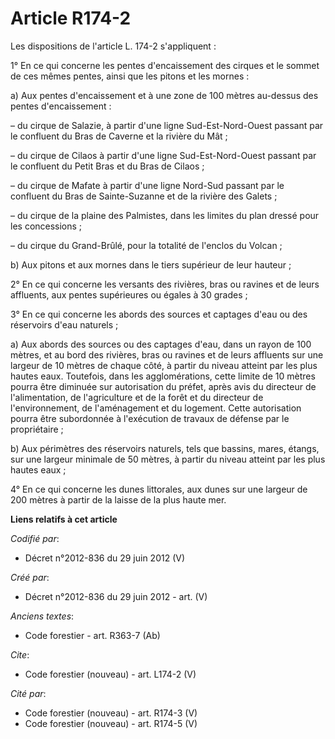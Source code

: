 # Article R174-2

Les dispositions de l'article L. 174-2 s'appliquent :

1° En ce qui concerne les pentes d'encaissement des cirques et le sommet de ces mêmes pentes, ainsi que les pitons et les
mornes :

a) Aux pentes d'encaissement et à une zone de 100 mètres au-dessus des pentes d'encaissement :

– du cirque de Salazie, à partir d'une ligne Sud-Est-Nord-Ouest passant par le confluent du Bras de Caverne et la rivière du
Mât ;

– du cirque de Cilaos à partir d'une ligne Sud-Est-Nord-Ouest passant par le confluent du Petit Bras et du Bras de Cilaos ;

– du cirque de Mafate à partir d'une ligne Nord-Sud passant par le confluent du Bras de Sainte-Suzanne et de la rivière des
Galets ;

– du cirque de la plaine des Palmistes, dans les limites du plan dressé pour les concessions ;

– du cirque du Grand-Brûlé, pour la totalité de l'enclos du Volcan ;

b) Aux pitons et aux mornes dans le tiers supérieur de leur hauteur ;

2° En ce qui concerne les versants des rivières, bras ou ravines et de leurs affluents, aux pentes supérieures ou égales à 30
grades ;

3° En ce qui concerne les abords des sources et captages d'eau ou des réservoirs d'eau naturels ;

a) Aux abords des sources ou des captages d'eau, dans un rayon de 100 mètres, et au bord des rivières, bras ou ravines et de
leurs affluents sur une largeur de 10 mètres de chaque côté, à partir du niveau atteint par les plus hautes eaux. Toutefois,
dans les agglomérations, cette limite de 10 mètres pourra être diminuée sur autorisation du préfet, après avis du directeur
de l'alimentation, de l'agriculture et de la forêt et du directeur de l'environnement, de l'aménagement et du logement. Cette
autorisation pourra être subordonnée à l'exécution de travaux de défense par le propriétaire ;

b) Aux périmètres des réservoirs naturels, tels que bassins, mares, étangs, sur une largeur minimale de 50 mètres, à partir
du niveau atteint par les plus hautes eaux ;

4° En ce qui concerne les dunes littorales, aux dunes sur une largeur de 200 mètres à partir de la laisse de la plus haute
mer.

**Liens relatifs à cet article**

_Codifié par_:

  - Décret n°2012-836 du 29 juin 2012 (V)

_Créé par_:

  - Décret n°2012-836 du 29 juin 2012 - art. (V)

_Anciens textes_:

  - Code forestier - art. R363-7 (Ab)

_Cite_:

  - Code forestier (nouveau) - art. L174-2 (V)

_Cité par_:

  - Code forestier (nouveau) - art. R174-3 (V)
  - Code forestier (nouveau) - art. R174-5 (V)
